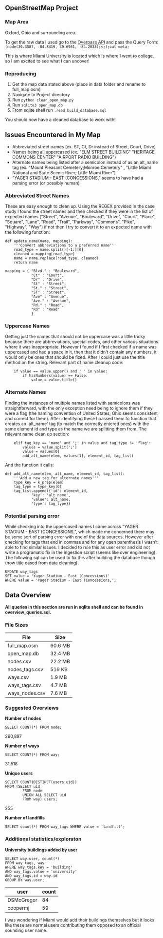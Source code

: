 ## OpenStreetMap Project
### Map Area

Oxford, Ohio and surrounding area.

To get the raw data I used go to the [Overpass API](http://overpass-api.de/query_form.html) and pass the Query Form:
```(node(39.3587, -84.8419, 39.6961, -84.2033);<;);out meta;```

This is where Miami University is located which is where I went to college, so I am excited to see what I can uncover!

### Reproducing
1. Get the map data stated above (place in data folder and rename to full_map.osm)
2. Navigate to Project directory 
3. Run `python clean_open_map.py`
4. Run `sqlite3 open_map.db`
5. From sqlite shell run `.read build_database.sql` 

You should now have a cleaned database to work with!

## Issues Encountered in My Map

* Abbreviated street names (ex. ST, Ct, Dr instead of Street, Court, Drive)
* Names being all uppercased (ex. "ELM STREET BUILDING" "HERITAGE COMMONS CENTER" "AIRPORT RADIO BUILDING") 
* Alternate names being listed after a semicolon instead of as an alt_name tag (ex. "Mount Pleasant Cemetery;Monroe Cemetery" , "Little Miami National and State Scenic River; Little Miami River")
* "YAGER STADIUM - EAST (CONCESSIONS," seems to have had a parsing error (or possibly human)

### Abbreviated Street Names

These are easy enough to clean up. Using the REGEX provided in the case study I found the street names and then checked if they were in the list of expected names ("Street", "Avenue", "Boulevard", "Drive", "Court", "Place", "Square", "Lane", "Road", "Trail", "Parkway", "Commons", "Pike", "Highway", "Way") if not then I try to convert it to an expected name with the following function:

```
def update_name(name, mapping):
    '''Convert abbreviations to a preferred name'''
    road_type = name.split()[-1:][0]
    cleaned = mapping[road_type]
    name = name.replace(road_type, cleaned)
    return name

mapping = { "Blvd." : "Boulevard",
            "Ct" : "Court",
            "Dr" : "Drive",
            "St" : "Street",
            "St." : "Street",
            "ST" : "Street",
            "Ave" : "Avenue",
            "Ave." : "Avenue",
            "Rd." : "Road",
            "Rd" : "Road"
            }
```

### Uppercase Names

Getting just the names that should not be uppercase was a little tricky because there are abbreviations, special codes, and other various situations where it was inappropriate. However I found if I first checked if a name was uppercased and had a space in it, then that it didn't contain any numbers, it would only be ones that should be fixed. After I could just use the title method on the string. Relevant part of name cleanup code:

```
    if value == value.upper() and ' ' in value:
        if hasNumbers(value) == False:
            value = value.title()
```


### Alternate Names

Finding the instances of multiple names listed with semicolons was straightforward, with the only exception need being to ignore them if they were a flag (the naming convention of United States; Ohio seems consistent and correct for them). After identifying these I passed them to function that creates an 'alt_name' tag (to match the correctly entered ones) with the same element id and type as the name we are splitting them from. The relevant name clean up section:

```
    elif tag_key == 'name' and ';' in value and tag_type != 'flag':
        values = value.split(';')
        value = values[0]
        add_alt_name(elem, values[1], element_id, tag_list)
```

And the function it calls:

```
def add_alt_name(elem, alt_name, element_id, tag_list):
    '''Add a new tag for alternate names'''
    type_key = k_prep(elem)
    tag_type = type_key[0]
    tag_list.append({'id': element_id,
            'key': 'alt_name',
            'value': alt_name,
            'type': tag_type})

```

### Potential parsing error

While checking into the uppercased names I came across "YAGER STADIUM - EAST (CONCESSIONS,", which made me concerned there may be some sort of parsing error with one of the data sources. However after checking for tags that end in commas and for any open parenthesis I wasn't able to find similar issues. I decided to rule this as user error and did not write a programatic fix in the ingestion script (seems like over engineering). The following sql can be used to fix this after building the database though (now title cased from data cleaning).

```
UPDATE way_tags 
SET value = 'Yager Stadium - East (Concessions)' 
WHERE value = 'Yager Stadium - East (Concessions,';
```
## Data Overview

**All queries in this section are run in sqlite shell and can be found in overview_queries.sql.**

### File Sizes

File           | Size
-------------  | ---------
full_map.osm   | 60.6 MB
open_map.db    | 32.4 MB
nodes.csv      | 22.2 MB
nodes_tags.csv | 519 KB
ways.csv       | 1.9 MB
ways_tags.csv  | 4.7 MB
ways_nodes.csv | 7.6 MB


### Suggested Overviews

**Number of nodes**

```
SELECT COUNT(*) FROM node;
```
260,897

**Number of ways**

```
SELECT COUNT(*) FROM way;
```
31,518

**Unique users**

```
SELECT COUNT(DISTINCT(users.uid))          
FROM (SELECT uid
		FROM node
		UNION ALL SELECT uid
		FROM way) users;
```
255


**Number of landfills**

```
SELECT count(*) FROM way_tags WHERE value = 'landfill';
```

### Additional statistics/exploraton

**University buildings added by user**

```
SELECT way.user, count(*)
FROM way_tags, way
WHERE way_tags.key = 'building' 
AND way_tags.value = 'university'
AND way_tags.id = way.id
GROUP BY way.user;
```

user       | count 
-----------|------
DSMcGregor | 84
coopermj   | 59


I was wondering if Miami would add their buildings themselves but it looks like these are normal users contributing them opposed to an official sounding user name.






